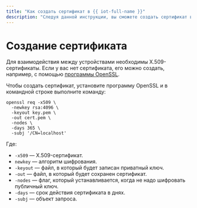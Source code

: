```yaml
---
title: "Как создать сертификат в {{ iot-full-name }}"
description: "Следуя данной инструкции, вы сможете создать сертификат в {{ iot-full-name }}." 
---
```


# Создание сертификата

Для взаимодействия между устройствами необходимы X.509-сертификаты. Если у вас нет сертификата, его можно создать, например, с помощью [программы OpenSSL](https://www.openssl.org).

Чтобы создать сертификат, установите программу OpenSSL и в командной строке выполните команду:

```
openssl req -x509 \
  -newkey rsa:4096 \
  -keyout key.pem \
  -out cert.pem \
  -nodes \
  -days 365 \
  -subj '/CN=localhost'
```

Где:

* `-x509` — X.509-сертификат.
* `newkey` — алгоритм шифрования.
* `-keyout` — файл, в который будет записан приватный ключ.
* `-out` — файл, в который будет сохранен сертификат.
* `-nodes` — флаг, который устанавливается, когда не надо шифровать публичный ключ.
* `-days` — срок действия сертификата в днях.
* `-subj` — объект запроса.
